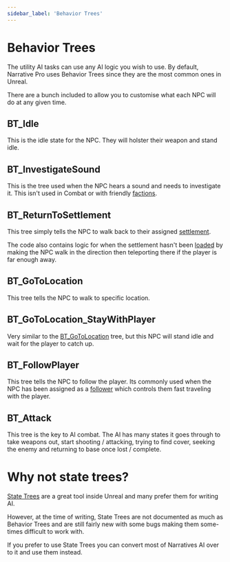 ```yaml
---
sidebar_label: 'Behavior Trees'
---
```


# Behavior Trees

The utility AI tasks can use any AI logic you wish to use. By default, Narrative Pro uses Behavior Trees since they are the most common ones in Unreal.

There are a bunch included to allow you to customise what each NPC will do at any given time.

## BT_Idle

This is the idle state for the NPC. They will holster their weapon and stand idle.

## BT_InvestigateSound

This is the tree used when the NPC hears a sound and needs to investigate it. This isn't used in Combat or with friendly [factions](../../factions).

## BT_ReturnToSettlement

This tree simply tells the NPC to walk back to their assigned [settlement](../../settlements).

The code also contains logic for when the settlement hasn't been [loaded](../../settlements/settlement-loaders.md) by making the NPC walk in the direction then teleporting there if the player is far enough away.

## BT_GoToLocation

This tree tells the NPC to walk to specific location.

## BT_GoToLocation_StayWithPlayer

Very similar to the [BT_GoToLocation](./behavior-trees.md#bt_gotolocation) tree, but this NPC will stand idle and wait for the player to catch up.

## BT_FollowPlayer

This tree tells the NPC to follow the player. Its commonly used when the NPC has been assigned as a [follower](../followers.md) which controls them fast traveling with the player.

## BT_Attack

This tree is the key to AI combat. The AI has many states it goes through to take weapons out, start shooting / attacking, trying to find cover, seeking the enemy and returning to base once lost / complete.

# Why not state trees?

[State Trees](https://dev.epicgames.com/documentation/en-us/unreal-engine/state-tree-in-unreal-engine) are a great tool inside Unreal and many prefer them for writing AI.

However, at the time of writing, State Trees are not documented as much as Behavior Trees and are still fairly new with some bugs making them some-times difficult to work with.

If you prefer to use State Trees you can convert most of Narratives AI over to it and use them instead.